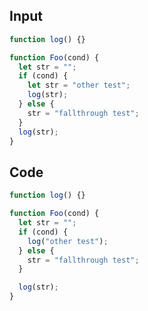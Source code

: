 
## Input

```javascript
function log() {}

function Foo(cond) {
  let str = "";
  if (cond) {
    let str = "other test";
    log(str);
  } else {
    str = "fallthrough test";
  }
  log(str);
}

```

## Code

```javascript
function log() {}

function Foo(cond) {
  let str = "";
  if (cond) {
    log("other test");
  } else {
    str = "fallthrough test";
  }

  log(str);
}

```
      